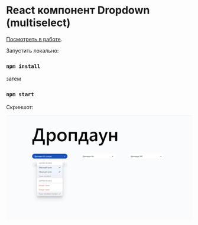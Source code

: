 # React компонент Dropdown (multiselect)

[Посмотреть в работе](http://curillaenator.github.io/dropdown).

Запустить локально:

### `npm install`

затем

### `npm start`

Скриншот:

<p align="center">
  <img src="/screens/image1.jpg">
</p>
